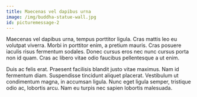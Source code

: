 ```yaml
---
title: Maecenas vel dapibus urna
image: /img/buddha-statue-wall.jpg
id: picturemessage-2
---
```

Maecenas vel dapibus urna, tempus porttitor ligula. Cras mattis leo eu volutpat viverra. Morbi in porttitor enim, a pretium mauris. Cras posuere iaculis risus fermentum sodales. Donec cursus eros nec nunc cursus porta non id quam. Cras ac libero vitae odio faucibus pellentesque a ut enim.

Duis ac felis erat. Praesent facilisis blandit justo vitae maximus. Nam id fermentum diam. Suspendisse tincidunt aliquet placerat. Vestibulum ut condimentum magna, in accumsan ligula. Nunc eget ligula semper, tristique odio ac, lobortis arcu. Nam eu turpis nec sapien lobortis malesuada.